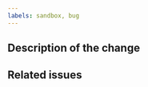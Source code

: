 ```yaml
---
labels: sandbox, bug
---
```


## Description of the change
<!-- A concise description of what you're changing -->

## Related issues
<!-- A link to the associated shortcut ticket(s) -->
